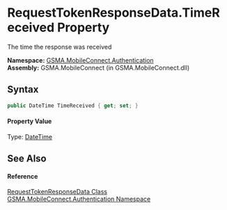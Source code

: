 RequestTokenResponseData.TimeReceived Property
==============================================
The time the response was received

**Namespace:** [GSMA.MobileConnect.Authentication][1]  
**Assembly:** GSMA.MobileConnect (in GSMA.MobileConnect.dll)

Syntax
------

```csharp
public DateTime TimeReceived { get; set; }
```

#### Property Value
Type: [DateTime][2]

See Also
--------

#### Reference
[RequestTokenResponseData Class][3]  
[GSMA.MobileConnect.Authentication Namespace][1]  

[1]: ../README.md
[2]: http://msdn.microsoft.com/en-us/library/03ybds8y
[3]: README.md
[4]: ../../_icons/Help.png